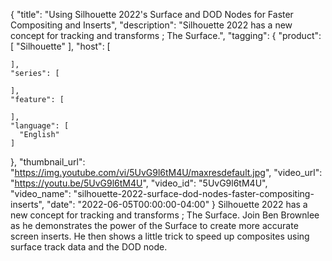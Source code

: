 {
  "title": "Using Silhouette 2022's Surface and DOD Nodes for Faster Compositing and Inserts",
  "description": "Silhouette 2022 has a new concept for tracking and transforms ; The Surface.",
  "tagging": {
    "product": [
      "Silhouette"
    ],
    "host": [

    ],
    "series": [

    ],
    "feature": [

    ],
    "language": [
      "English"
    ]
  },
  "thumbnail_url": "https://img.youtube.com/vi/5UvG9l6tM4U/maxresdefault.jpg",
  "video_url": "https://youtu.be/5UvG9l6tM4U",
  "video_id": "5UvG9l6tM4U",
  "video_name": "silhouette-2022-surface-dod-nodes-faster-compositing-inserts",
  "date": "2022-06-05T00:00:00-04:00"
}
Silhouette 2022 has a new concept for tracking and transforms ; The Surface.  Join Ben Brownlee as he demonstrates the power of the Surface to create more accurate screen inserts.  He then shows a little trick to speed up composites using surface track data and the DOD node.